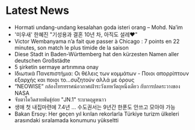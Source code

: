 # Latest News
-  Hormati undang-undang kesalahan goda isteri orang – Mohd. Na’im
-  '미우새' 한혜진 "기성용과 결혼 10년 차, 아직도 설레♥"
-  Victor Wembanyama n’a fait que passer à Chicago : 7 points en 22 minutes, son match le plus timide de la saison
-  Diese Stadt in Baden-Württemberg hat den kürzesten Namen aller deutschen Großstädte
-  5 şirketin sermaye artırımına onay
-  Ιδιωτικά Πανεπιστήμια: Οι θέλεις των κομμάτων - Ποιοι απορρίπτουν εξαρχής και ποιοι το…συζητούν αλλά με όρους
-  “NEOWISE” กล้องโทรทรรศน์อวกาศเฝ้าระวังเทหวัตถุหนึ่งเดียว กับการปลดระวางของ NASA
-  จับตาโควิดสายพันธุ์ย่อย "JN.1" ระบาดฤดูหนาว​
-  생애 첫 내집마련에 7.4년 … 수도권서는 9년간 한푼도 안쓰고 모아야 가능
-  Bakan Ersoy: Her geçen yıl kırılan rekorlarla Türkiye turizm ülkeleri arasındaki sıralamada konumunu yükseltti
